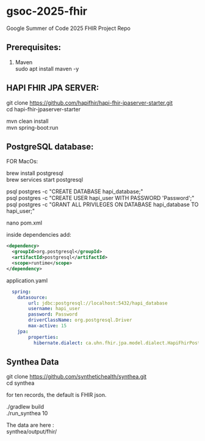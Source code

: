 # gsoc-2025-fhir
Google Summer of Code 2025 FHIR Project Repo

## Prerequisites:  

1. Maven  
sudo apt install maven -y


## HAPI FHIR JPA SERVER:  
git clone https://github.com/hapifhir/hapi-fhir-jpaserver-starter.git  
cd hapi-fhir-jpaserver-starter  

mvn clean install  
mvn spring-boot:run


## PostgreSQL database:  
FOR MacOs:  

brew install postgresql  
brew services start postgresql  

psql postgres -c "CREATE DATABASE hapi_database;"  
psql postgres -c "CREATE USER hapi_user WITH PASSWORD 'Password';"  
psql postgres -c "GRANT ALL PRIVILEGES ON DATABASE hapi_database TO hapi_user;"  

nano pom.xml  

inside dependencies add:      
```xml
<dependency>  
  <groupId>org.postgresql</groupId>  
  <artifactId>postgresql</artifactId>  
  <scope>runtime</scope>  
</dependency>
``` 



application.yaml   
```yaml
  spring:  
    datasource:  
        url: jdbc:postgresql://localhost:5432/hapi_database  
        username: hapi_user  
        password: Password  
        driverClassName: org.postgresql.Driver  
        max-active: 15  
    jpa:  
        properties:  
          hibernate.dialect: ca.uhn.fhir.jpa.model.dialect.HapiFhirPostgresDialect  
  ```


## Synthea Data 

git clone https://github.com/synthetichealth/synthea.git  
cd synthea  

for ten records, the default is FHIR json. 
  
./gradlew build  
./run_synthea 10  


 

The data are here :  
synthea/output/fhir/



           
